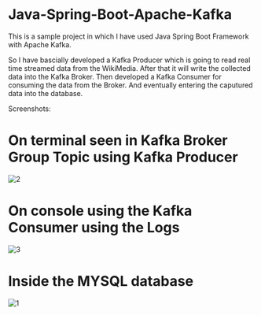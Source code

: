 # Java-Spring-Boot-Apache-Kafka

This is a sample project in which I have used Java Spring Boot Framework with Apache Kafka.

So I have bascially developed a Kafka Producer which is going to read real time streamed data from the WikiMedia. After that it will write the collected data into the Kafka Broker. Then developed a Kafka Consumer for consuming the data from the Broker. And eventually entering the caputured data into the database. 

Screenshots:

# On terminal seen in Kafka Broker Group Topic using Kafka Producer

![2](https://user-images.githubusercontent.com/25987777/206968271-d76e02a3-fd19-4269-a561-d98a625c84e7.JPG)

# On console using the Kafka Consumer using the Logs

![3](https://user-images.githubusercontent.com/25987777/206968352-b3a4b34f-62ec-4cfa-8ac4-35c936b37ed1.JPG)

# Inside the MYSQL database 

![1](https://user-images.githubusercontent.com/25987777/206968462-eeb0dff6-6157-4673-873a-a384804b69ca.JPG)




